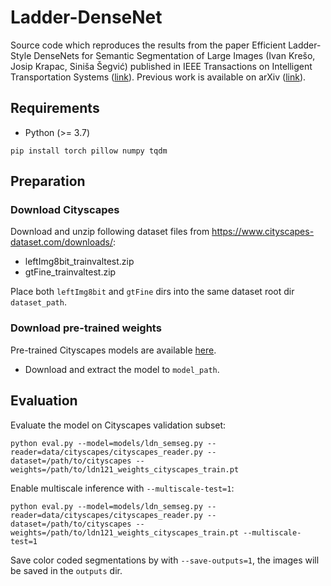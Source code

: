 # Ladder-DenseNet

Source code which reproduces the results from the paper  Efficient Ladder-Style DenseNets for Semantic Segmentation of Large Images (Ivan Krešo, Josip Krapac, Siniša Šegvić) published in IEEE Transactions on Intelligent Transportation Systems ([link](https://ieeexplore.ieee.org/document/9067100)). Previous work is available on arXiv ([link](https://arxiv.org/abs/1905.05661)).


## Requirements
* Python (>= 3.7)
```
pip install torch pillow numpy tqdm
```

## Preparation

### Download Cityscapes

Download and unzip following dataset files from https://www.cityscapes-dataset.com/downloads/:
* leftImg8bit_trainvaltest.zip
* gtFine_trainvaltest.zip

Place both `leftImg8bit` and `gtFine` dirs into the same dataset root dir `dataset_path`.

### Download pre-trained weights

Pre-trained Cityscapes models are available [here](https://drive.google.com/drive/folders/1VPIspBuXo0YEX4XU1aG3ojnqsdmqcXij?usp=sharing).
* Download and extract the model to `model_path`.


## Evaluation

Evaluate the model on Cityscapes validation subset:

```
python eval.py --model=models/ldn_semseg.py --reader=data/cityscapes/cityscapes_reader.py --dataset=/path/to/cityscapes --weights=/path/to/ldn121_weights_cityscapes_train.pt
```

Enable multiscale inference with `--multiscale-test=1`:

```
python eval.py --model=models/ldn_semseg.py --reader=data/cityscapes/cityscapes_reader.py --dataset=/path/to/cityscapes --weights=/path/to/ldn121_weights_cityscapes_train.pt --multiscale-test=1
```

Save color coded segmentations by with `--save-outputs=1`, the images will be saved in the `outputs` dir.